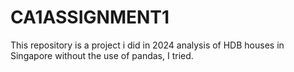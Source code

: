 # CA1ASSIGNMENT1
This repository is a project i did in 2024 analysis of HDB houses in Singapore without the use of pandas, I tried. 
